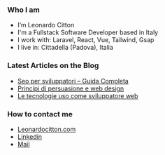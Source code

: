 ### Who I am

- I’m Leonardo Citton
- I'm a Fullstack Software Developer based in Italy
- I work with: Laravel, React, Vue, Tailwind, Gsap
- I live in: Cittadella (Padova), Italia

### Latest Articles on the Blog

<!-- BLOG-POST-LIST:START -->
- [Seo per sviluppatori – Guida Completa](https://leonardocitton.com/blog/seo-per-sviluppatori-guida-completa)
- [Princípi di persuasione e web design](https://leonardocitton.com/blog/princ%C3%ADpi-di-persuasione-e-web-design)
- [Le tecnologie uso come sviluppatore web](https://leonardocitton.com/blog/che-tecnologie-uso-come-sviluppatore-web)
<!-- BLOG-POST-LIST:END -->

### How to contact me

<!-- CONTACT-LIST:START -->
- [Leonardocitton.com](https://leonardocitton.com)
- [Linkedin](https://www.linkedin.com/in/leonardo-citton)
- [Mail](mailto:leocitton@gmail.com)
<!-- CONTACT-LIST:END -->
